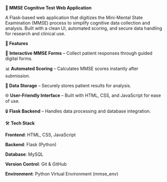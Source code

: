 **🧠 MMSE Cognitive Test Web Application**

A Flask-based web application that digitizes the Mini-Mental State Examination (MMSE) process to simplify cognitive data collection and analysis.
Built with a clean UI, automated scoring, and secure data handling for research and clinical use.

**🚀 Features**

🧩 **Interactive MMSE Forms** – Collect patient responses through guided digital forms.

📊 **Automated Scoring** – Calculates MMSE scores instantly after submission.

**💾 Data Storage** – Securely stores patient results for analysis.

🌐 **User-Friendly Interface** – Built with HTML, CSS, and JavaScript for ease of use.

🔒 **Flask Backend** – Handles data processing and database integration.


🛠️ **Tech Stack**

**Frontend**: HTML, CSS, JavaScript

**Backend**: Flask (Python)

**Database**: MySQL 

**Version Control**: Git & GitHub

**Environment**: Python Virtual Environment (mmse_env)
